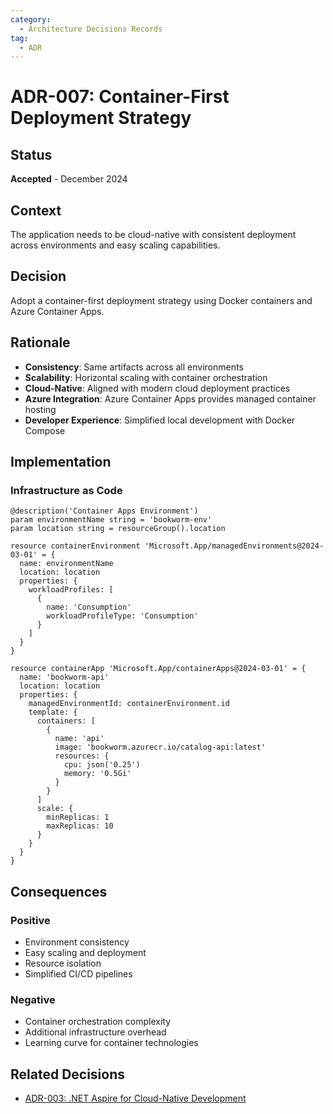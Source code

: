 ```yaml
---
category:
  - Architecture Decisions Records
tag:
  - ADR
---
```


# ADR-007: Container-First Deployment Strategy

## Status

**Accepted** - December 2024

## Context

The application needs to be cloud-native with consistent deployment across environments and easy scaling capabilities.

## Decision

Adopt a container-first deployment strategy using Docker containers and Azure Container Apps.

## Rationale

- **Consistency**: Same artifacts across all environments
- **Scalability**: Horizontal scaling with container orchestration
- **Cloud-Native**: Aligned with modern cloud deployment practices
- **Azure Integration**: Azure Container Apps provides managed container hosting
- **Developer Experience**: Simplified local development with Docker Compose

## Implementation

### Infrastructure as Code

```bicep
@description('Container Apps Environment')
param environmentName string = 'bookworm-env'
param location string = resourceGroup().location

resource containerEnvironment 'Microsoft.App/managedEnvironments@2024-03-01' = {
  name: environmentName
  location: location
  properties: {
    workloadProfiles: [
      {
        name: 'Consumption'
        workloadProfileType: 'Consumption'
      }
    ]
  }
}

resource containerApp 'Microsoft.App/containerApps@2024-03-01' = {
  name: 'bookworm-api'
  location: location
  properties: {
    managedEnvironmentId: containerEnvironment.id
    template: {
      containers: [
        {
          name: 'api'
          image: 'bookworm.azurecr.io/catalog-api:latest'
          resources: {
            cpu: json('0.25')
            memory: '0.5Gi'
          }
        }
      ]
      scale: {
        minReplicas: 1
        maxReplicas: 10
      }
    }
  }
}
```

## Consequences

### Positive

- Environment consistency
- Easy scaling and deployment
- Resource isolation
- Simplified CI/CD pipelines

### Negative

- Container orchestration complexity
- Additional infrastructure overhead
- Learning curve for container technologies

## Related Decisions

- [ADR-003: .NET Aspire for Cloud-Native Development](adr-003-aspire-cloud-native.md)
